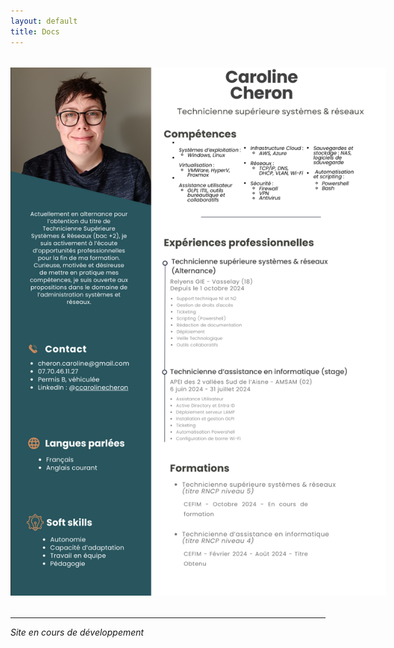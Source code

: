 ```yaml
---
layout: default
title: Docs
---
```



<div style="text-align: center; margin: 2rem 0;">
  <img src="/assets/CV.png"
       alt="CV"
       style="max-width: 600px; height: auto;">
</div>

---

*Site en cours de développement* 